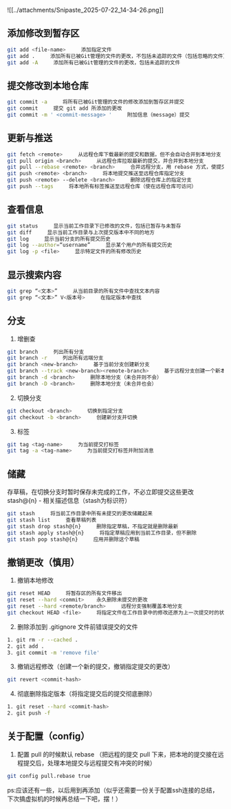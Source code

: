 ![[../attachments/Snipaste_2025-07-22_14-34-26.png]]

## 添加修改到暂存区
```sh
git add <file-name>     添加指定文件
git add .     添加所有已被Git管理的文件的更改，不包括未追踪的文件（包括忽略的文件）
git add -A     添加所有已被Git管理的文件的更改，包括未追踪的文件
```

## 提交修改到本地仓库
```sh
git commit -a     将所有已被Git管理的文件的修改添加到暂存区并提交
git commit     提交 git add 所添加的更改
git commit -m ' <commit-message> '     附加信息（message）提交
```

## 更新与推送
```sh
git fetch <remote>     从远程仓库下载最新的提交和数据，但不会自动合并到本地分支（主要用于查看）
git pull origin <branch>     从远程仓库拉取最新的提交，并合并到本地分支
git pull --rebase <remote> <branch>     合并远程分支，用 rebase 方式，使提交历史更整洁
git push <remote> <branch>     将本地提交推送至远程仓库指定分支
git push <remote> --delete <branch>     删除远程仓库上的指定分支
git push --tags     将本地所有标签推送至远程仓库（使在远程仓库可访问）
```

## 查看信息
```sh
git status     显示当前工作目录下已修改的文件，包括已暂存与未暂存
git diff     显示当前工作目录与上次提交版本中不同的地方
git log     显示当前分支的所有提交历史
git log --author=“username”     显示某个用户的所有提交历史
git log -p <file>     显示特定文件的所有修改历史
```

## 显示搜索内容
```sh
git grep “<文本>”     从当前目录的所有文件中查找文本内容
git grep “<文本>” V<版本号>     在指定版本中查找
```

## 分支
1. 增删查
```sh
git branch     列出所有分支
git branch -r     列出所有远端分支
git branch <new-branch>     基于当前分支创建新分支
git branch --track <new-branch><remote-branch>     基于远程分支创建一个新本地分支，并使其与远程分支保持追踪关系
git branch -d <branch>     删除本地分支（未合并则不会）
git branch -D <branch>     删除本地分支（未合并也会）
```
2. 切换分支
```sh
git checkout <branch>     切换到指定分支
git checkout -b <branch>     创建新分支并切换
```
3. 标签
```sh
git tag <tag-name>     为当前提交打标签
git tag -a <tag-name>     为当前提交打标签并附加消息
```

## 储藏
存草稿，在切换分支时暂时保存未完成的工作，不必立即提交这些更改
stash@{n} - 相关描述信息（stash为标识符）
```sh
git stash     将当前工作目录中所有未提交的更改储藏起来
git stash list     查看草稿列表
git stash drop stash@{n}     删除指定草稿，不指定就是删除最新
git stash apply stash@{n}     将指定草稿应用到当前工作目录，但不删除
git stash pop stash@{n}     应用并删除这个草稿
```

## 撤销更改（慎用）
1. 撤销本地修改
```sh
git reset HEAD     将暂存区的所有文件移出
git reset --hard <commit>    永久删除未提交的更改
git reset --hard <remote/branch>     远程分支强制覆盖本地分支
git checkout HEAD <file>     将指定文件在工作目录中的修改还原为上一次提交时的状态
```
2. 删除添加到 .gitignore 文件前错误提交的文件
```sh
1. git rm -r --cached .
2. git add .
3. git commit -m 'remove file'
```
3. 撤销远程修改（创建一个新的提交，撤销指定提交的更改）
```sh
git revert <commit-hash>
```
4. 彻底删除指定版本（将指定提交后的提交彻底删除）
```sh
1. git reset --hard <commit-hash>
2. git push -f
```

## 关于配置（config）
1. 配置 pull 的时候默认 rebase （把远程的提交 pull 下来，把本地的提交接在远程提交后，处理本地提交与远程提交有冲突的时候）
```sh
git config pull.rebase true
```


ps:应该还有一些，以后用到再添加（似乎还需要一份关于配置ssh连接的总结，下次搞虚拟机的时候再总结一下吧，摆！）